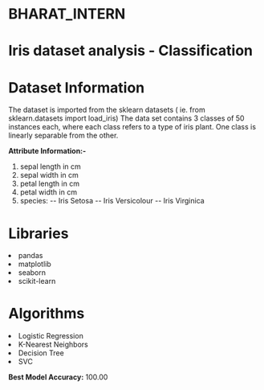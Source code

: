 
# BHARAT_INTERN

# Iris dataset analysis - Classification

# Dataset Information
The dataset is imported from the sklearn datasets ( ie. from sklearn.datasets import load_iris)
The data set contains 3 classes of 50 instances each, where each class refers to a type of iris plant. One class is linearly separable from the other.

**Attribute Information:-**

1. sepal length in cm
2. sepal width in cm
3. petal length in cm
4. petal width in cm
5. species: -- Iris Setosa -- Iris Versicolour -- Iris Virginica


# Libraries

<li>pandas
<li>matplotlib
<li>seaborn
<li>scikit-learn

# Algorithms

<li>Logistic Regression
<li>K-Nearest Neighbors
<li>Decision Tree
<li>SVC
  
**Best Model Accuracy:** 100.00


